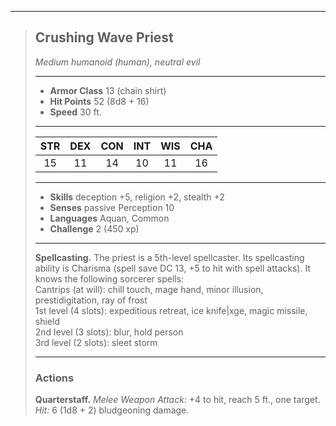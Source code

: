***
> ## Crushing Wave Priest
> *Medium humanoid (human), neutral evil*
> 
> ***
> 
> - **Armor Class** 13 (chain shirt)
> - **Hit Points** 52 (8d8 + 16)
> - **Speed** 30 ft.
> 
> ***
> 
> |STR|DEX|CON|INT|WIS|CHA|
> |:---:|:---:|:---:|:---:|:---:|:---:|
> |15|11|14|10|11|16|
> 
> ***
> 
> - **Skills** deception +5, religion +2, stealth +2
> - **Senses** passive Perception 10
> - **Languages** Aquan, Common
> - **Challenge** 2 (450 xp)
> 
> ***
> 
> **Spellcasting.** The priest is a 5th-level spellcaster. Its spellcasting ability is Charisma (spell save DC 13, +5 to hit with spell attacks). It knows the following sorcerer spells:  
> Cantrips (at will): chill touch, mage hand, minor illusion, prestidigitation, ray of frost  
> 1st level (4 slots): expeditious retreat, ice knife|xge, magic missile, shield  
> 2nd level (3 slots): blur, hold person  
> 3rd level (2 slots): sleet storm
> 
> ***
> 
> ### Actions
> **Quarterstaff.** *Melee Weapon Attack:* +4 to hit, reach 5 ft., one target. *Hit:* 6 (1d8 + 2) bludgeoning damage.